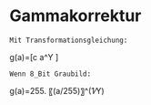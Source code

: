 # Gammakorrektur

	Mit Transformationsgleichung:

g(a)=[c a^Υ ] 

	Wenn 8_Bit Graubild:

g(a)=255. 〖(a/255)〗^(1⁄Υ)

